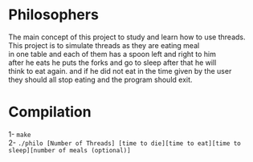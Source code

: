 # Philosophers
The main concept of this project to study and learn how to use threads. \
This project is to simulate threads as they are eating meal \
in one table and each of them has a spoon left and right to him \
after he eats he puts the forks and go to sleep after that he will \
think to eat again. and if he did not eat in the time given by the user \
they should all stop eating and the program should exit.
# Compilation
1- `make` \
2- `./philo [Number of Threads] [time to die][time to eat][time to sleep][number of meals (optional)]`